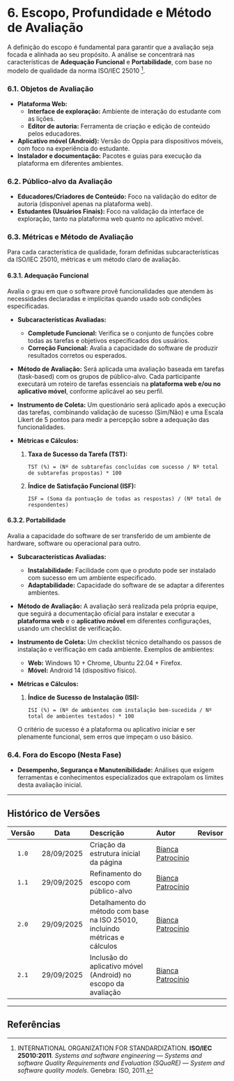# 6. Escopo, Profundidade e Método de Avaliação

A definição do escopo é fundamental para garantir que a avaliação seja focada e alinhada ao seu propósito. A análise se concentrará nas características de **Adequação Funcional** e **Portabilidade**, com base no modelo de qualidade da norma ISO/IEC 25010 [^1].

### 6.1. Objetos de Avaliação

* **Plataforma Web:**
    * **Interface de exploração:** Ambiente de interação do estudante com as lições.
    * **Editor de autoria:** Ferramenta de criação e edição de conteúdo pelos educadores.
* **Aplicativo móvel (Android):** Versão do Oppia para dispositivos móveis, com foco na experiência do estudante.
* **Instalador e documentação:** Pacotes e guias para execução da plataforma em diferentes ambientes.

### 6.2. Público-alvo da Avaliação

* **Educadores/Criadores de Conteúdo:** Foco na validação do editor de autoria (disponível apenas na plataforma web).
* **Estudantes (Usuários Finais):** Foco na validação da interface de exploração, tanto na plataforma web quanto no aplicativo móvel.

### 6.3. Métricas e Método de Avaliação

Para cada característica de qualidade, foram definidas subcaracterísticas da ISO/IEC 25010, métricas e um método claro de avaliação.

#### 6.3.1. Adequação Funcional
Avalia o grau em que o software provê funcionalidades que atendem às necessidades declaradas e implícitas quando usado sob condições especificadas.

* **Subcaracterísticas Avaliadas:**
    * **Completude Funcional:** Verifica se o conjunto de funções cobre todas as tarefas e objetivos especificados dos usuários.
    * **Correção Funcional:** Avalia a capacidade do software de produzir resultados corretos ou esperados.

* **Método de Avaliação:**
    Será aplicada uma avaliação baseada em tarefas (task-based) com os grupos de público-alvo. Cada participante executará um roteiro de tarefas essenciais na **plataforma web e/ou no aplicativo móvel**, conforme aplicável ao seu perfil.

* **Instrumento de Coleta:**
    Um questionário será aplicado após a execução das tarefas, combinando validação de sucesso (Sim/Não) e uma Escala Likert de 5 pontos para medir a percepção sobre a adequação das funcionalidades.

* **Métricas e Cálculos:**
    1.  **Taxa de Sucesso da Tarefa (TST):**
        ```
        TST (%) = (Nº de subtarefas concluídas com sucesso / Nº total de subtarefas propostas) * 100
        ```
    2.  **Índice de Satisfação Funcional (ISF):**
        ```
        ISF = (Soma da pontuação de todas as respostas) / (Nº total de respondentes)
        ```

#### 6.3.2. Portabilidade
Avalia a capacidade do software de ser transferido de um ambiente de hardware, software ou operacional para outro.

* **Subcaracterísticas Avaliadas:**
    * **Instalabilidade:** Facilidade com que o produto pode ser instalado com sucesso em um ambiente especificado.
    * **Adaptabilidade:** Capacidade do software de se adaptar a diferentes ambientes.

* **Método de Avaliação:**
    A avaliação será realizada pela própria equipe, que seguirá a documentação oficial para instalar e executar a **plataforma web** e o **aplicativo móvel** em diferentes configurações, usando um checklist de verificação.

* **Instrumento de Coleta:**
    Um checklist técnico detalhando os passos de instalação e verificação em cada ambiente. Exemplos de ambientes:
    * **Web:** Windows 10 + Chrome, Ubuntu 22.04 + Firefox.
    * **Móvel:** Android 14 (dispositivo físico).

* **Métricas e Cálculos:**
    1.  **Índice de Sucesso de Instalação (ISI):**
        ```
        ISI (%) = (Nº de ambientes com instalação bem-sucedida / Nº total de ambientes testados) * 100
        ```
    O critério de sucesso é a plataforma ou aplicativo iniciar e ser plenamente funcional, sem erros que impeçam o uso básico.

### 6.4. Fora do Escopo (Nesta Fase)
* **Desempenho, Segurança e Manutenibilidade:** Análises que exigem ferramentas e conhecimentos especializados que extrapolam os limites desta avaliação inicial.

---

## Histórico de Versões

| Versão | Data | Descrição | Autor | Revisor |
| :---: | :---: | :--- | :--- | :---: |
| `1.0` | 28/09/2025 | Criação da estrutura inicial da página | [Bianca Patrocínio](https://github.com/BiancaPatrocinio7) | |
| `1.1` | 29/09/2025 | Refinamento do escopo com público-alvo | [Bianca Patrocínio](https://github.com/BiancaPatrocinio7) | |
| `2.0` | 29/09/2025 | Detalhamento do método com base na ISO 25010, incluindo métricas e cálculos |[Bianca Patrocínio](https://github.com/BiancaPatrocinio7) | |
| `2.1` | 29/09/2025 | Inclusão do aplicativo móvel (Android) no escopo da avaliação |[Bianca Patrocínio](https://github.com/BiancaPatrocinio7) | |

---

## Referências

[^1]: INTERNATIONAL ORGANIZATION FOR STANDARDIZATION. **ISO/IEC 25010:2011**. *Systems and software engineering — Systems and software Quality Requirements and Evaluation (SQuaRE) — System and software quality models*. Genebra: ISO, 2011.